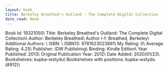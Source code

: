 ```yaml
---
layout: book
title: Berkeley Breathed's Outland - The Complete Digital Collection
date_read: None
---
```


Book Id: 19321050\ 
Title: Berkeley Breathed's Outland: The Complete Digital Collection\ 
Author: Berkeley Breathed\ 
Author l-f: Breathed, Berkeley\ 
Additional Authors: \ 
ISBN: \ 
ISBN13: 9781623023881\ 
My Rating: 0\ 
Average Rating: 4.25\ 
Publisher: IDW Publishing\ 
Binding: Kindle Edition\ 
Year Published: 2013\ 
Original Publication Year: 2012\ 
Date Added: 2020/01/23\ 
Bookshelves: kupka-wstydu\ 
Bookshelves with positions: kupka-wstydu (#912)\ 

